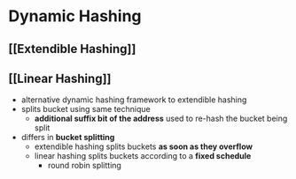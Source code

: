# Dynamic Hashing
## [[Extendible Hashing]]
## [[Linear Hashing]]
- alternative dynamic hashing framework to extendible hashing
- splits bucket using same technique
	- **additional suffix bit of the address** used to re-hash the bucket being split
- differs in **bucket splitting**
	- extendible hashing splits buckets **as soon as they overflow**
	- linear hashing splits buckets according to a **fixed schedule**
		- round robin splitting